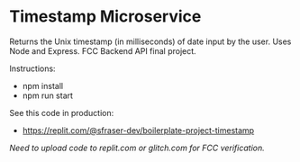 # Timestamp Microservice

Returns the Unix timestamp (in milliseconds) of date input by the user. Uses Node and Express. FCC Backend API final project.

Instructions:

- npm install
- npm run start

See this code in production:

- <https://replit.com/@sfraser-dev/boilerplate-project-timestamp>

*Need to upload code to replit.com or glitch.com for FCC verification.*
